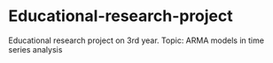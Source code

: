 # Educational-research-project
Educational research project on 3rd year. Topic: ARMA models in time series analysis
